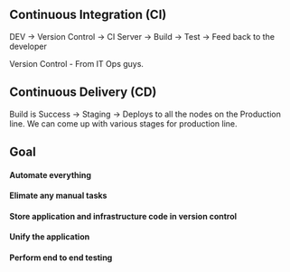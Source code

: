 ## Continuous Integration (CI)

DEV -> Version Control -> CI Server -> Build -> Test -> Feed back to the developer 

Version Control - From IT Ops guys. 

## Continuous Delivery (CD) 

Build is Success -> Staging -> Deploys to all the nodes on the Production line. 
We can come up with various stages for production line. 

## Goal 
#### Automate everything
#### Elimate any manual tasks
#### Store application and infrastructure code in version control
#### Unify the application
#### Perform end to end testing 


